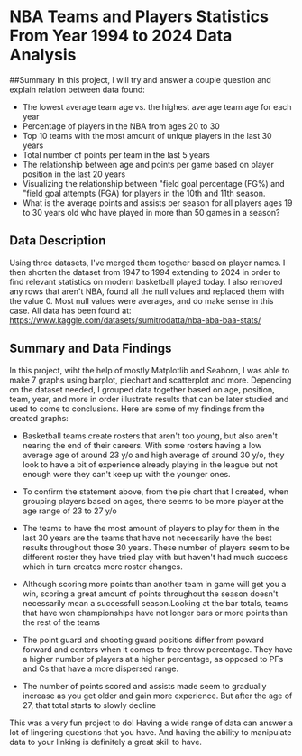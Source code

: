 # NBA Teams and Players Statistics From Year 1994 to 2024 Data Analysis

##Summary
In this project, I will try and answer a couple question and explain relation between data found:

- The lowest average team age vs. the highest average team age for each year
- Percentage of players in the NBA from ages 20 to 30
- Top 10 teams with the most amount of unique players in the last 30 years
- Total number of points per team in the last 5 years
- The relationship between age and points per game based on player position in the last 20 years
- Visualizing the relationship between "field goal percentage (FG%) and "field goal attempts (FGA) for players in the 10th and 11th season.
- What is the average points and assists per season for all players ages 19 to 30 years old who have played in more than 50 games in a season?

## Data Description

Using three datasets, I've merged them together based on player names. I then shorten the dataset from 1947 to 1994 extending to 2024 in order to find 
relevant statistics on modern basketball played today.
I also removed any rows that aren't NBA, found all the null values and replaced them with the value 0. Most null values were averages,
and do make sense in this case.
All data has been found at: https://www.kaggle.com/datasets/sumitrodatta/nba-aba-baa-stats/

## Summary and Data Findings

In this project, wiht the help of mostly Matplotlib and Seaborn, I was able to make 7 graphs using barplot, piechart and scatterplot and more.
Depending on the dataset needed, I grouped data together based on age, position, team, year, and more in order illustrate results that can be later studied
and used to come to conclusions. Here are some of my findings from the created graphs:

- Basketball teams create rosters that aren't too young, but also aren't nearing the end of their careers. With some rosters having a low average age of around 23 y/o and high average of around 30 y/o, they look to have a bit of experience already playing in the league but not enough were they can't keep up with the younger ones.
  
- To confirm the statement above, from the pie chart that I created, when grouping players based on ages, there seems to be more player at the age range of 23 to 27 y/o
  
- The teams to have the most amount of players to play for them in the last 30 years are the teams that have not necessarily have the best results throughout those 30 years. These number of players seem to be different roster they have tried play with but haven't had much success which in turn creates more roster changes.
  
- Although scoring more points than another team in game will get you a win, scoring a great amount of points throughout the season doesn't necessarily mean a successfull season.Looking at the bar totals, teams that have won championships have not longer bars or more points than the rest of the teams
  
- The point guard and shooting guard positions differ from poward forward and centers when it comes to free throw percentage. They have a higher number of players at a higher percentage, as opposed to PFs and Cs that have a more dispersed range.
  
- The number of points scored and assists made seem to gradually increase as you get older and gain more experience. But after the age of 27, that total starts to slowly decline

This was a very fun project to do! Having a wide range of data can answer a lot of lingering questions that you have. And having the ability to manipulate data to your linking is definitely a great skill to have.

